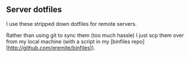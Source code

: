 ## Server dotfiles

I use these stripped down dotfiles for remote servers.

Rather than using git to sync them (too much hassle) I just scp them over from
my local machine (with a script in my [binfiles repo][http://github.com/eremite/binfiles]).
